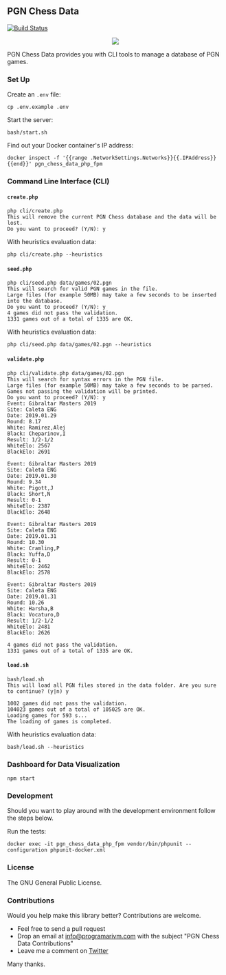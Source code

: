 ## PGN Chess Data

[![Build Status](https://travis-ci.org/programarivm/pgn-chess-data.svg?branch=master)](https://travis-ci.org/programarivm/pgn-chess-data)

<p align="center">
	<img src="https://github.com/programarivm/pgn-chess/blob/master/resources/chess-board.jpg" />
</p>

PGN Chess Data provides you with CLI tools to manage a database of PGN games.

### Set Up

Create an `.env` file:

    cp .env.example .env

Start the server:

    bash/start.sh

Find out your Docker container's IP address:

    docker inspect -f '{{range .NetworkSettings.Networks}}{{.IPAddress}}{{end}}' pgn_chess_data_php_fpm

### Command Line Interface (CLI)

#### `create.php`

    php cli/create.php
    This will remove the current PGN Chess database and the data will be lost.
    Do you want to proceed? (Y/N): y

With heuristics evaluation data:

    php cli/create.php --heuristics

#### `seed.php`

	php cli/seed.php data/games/02.pgn
	This will search for valid PGN games in the file.
	Large files (for example 50MB) may take a few seconds to be inserted into the database.
	Do you want to proceed? (Y/N): y
	4 games did not pass the validation.
	1331 games out of a total of 1335 are OK.

With heuristics evaluation data:

	php cli/seed.php data/games/02.pgn --heuristics

#### `validate.php`

	php cli/validate.php data/games/02.pgn
	This will search for syntax errors in the PGN file.
	Large files (for example 50MB) may take a few seconds to be parsed. Games not passing the validation will be printed.
	Do you want to proceed? (Y/N): y
	Event: Gibraltar Masters 2019
	Site: Caleta ENG
	Date: 2019.01.29
	Round: 8.17
	White: Ramirez,Alej
	Black: Cheparinov,I
	Result: 1/2-1/2
	WhiteElo: 2567
	BlackElo: 2691

	Event: Gibraltar Masters 2019
	Site: Caleta ENG
	Date: 2019.01.30
	Round: 9.34
	White: Pigott,J
	Black: Short,N
	Result: 0-1
	WhiteElo: 2387
	BlackElo: 2648

	Event: Gibraltar Masters 2019
	Site: Caleta ENG
	Date: 2019.01.31
	Round: 10.30
	White: Cramling,P
	Black: Yuffa,D
	Result: 0-1
	WhiteElo: 2462
	BlackElo: 2578

	Event: Gibraltar Masters 2019
	Site: Caleta ENG
	Date: 2019.01.31
	Round: 10.26
	White: Harsha,B
	Black: Vocaturo,D
	Result: 1/2-1/2
	WhiteElo: 2481
	BlackElo: 2626

	4 games did not pass the validation.
	1331 games out of a total of 1335 are OK.

#### `load.sh`

	bash/load.sh
	This will load all PGN files stored in the data folder. Are you sure to continue? (y|n) y

	1002 games did not pass the validation.
	104023 games out of a total of 105025 are OK.
	Loading games for 593 s...
	The loading of games is completed.

With heuristics evaluation data:

	bash/load.sh --heuristics

### Dashboard for Data Visualization

	npm start

### Development

Should you want to play around with the development environment follow the steps below.

Run the tests:

	docker exec -it pgn_chess_data_php_fpm vendor/bin/phpunit --configuration phpunit-docker.xml

### License

The GNU General Public License.

### Contributions

Would you help make this library better? Contributions are welcome.

- Feel free to send a pull request
- Drop an email at info@programarivm.com with the subject "PGN Chess Data Contributions"
- Leave me a comment on [Twitter](https://twitter.com/programarivm)

Many thanks.
